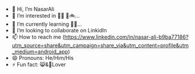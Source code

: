 - 👋 Hi, I’m NasarAli
- 👀 I’m interested in 👨‍💻 📱🚲...
- 🌱 I’m currently learning 👨‍💻...
- 💞️ I’m looking to collaborate on LinkidIn
- 📫 How to reach me (https://www.linkedin.com/in/nasar-ali-b9ba77186?utm_source=share&utm_campaign=share_via&utm_content=profile&utm_medium=android_app)
- 😄 Pronouns: He/Him/His
- ⚡ Fun fact: 😸&🌱Lover

<!---
SNasarAli/SNasarAli is a ✨ special ✨ repository because its `README.md` (this file) appears on your GitHub profile.
You can click the Preview link to take a look at your changes.
--->
